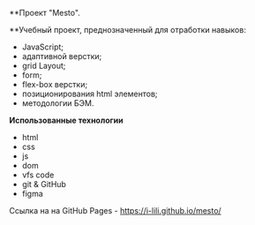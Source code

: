 **Проект "Mesto".

**Учебный проект, преднозначенный для отработки навыков:
- JavaScript;
- адаптивной верстки;
- grid Layout;
- form;
- flex-box верстки;
- позиционирования html элементов;
- методологии БЭМ.


**Использованные технологии**
- html
- css
- js
- dom
- vfs code
- git & GitHub
- figma

Ссылка на на GitHub Pages - https://i-lili.github.io/mesto/
